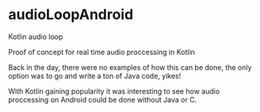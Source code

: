 # audioLoopAndroid
Kotlin audio loop

Proof of concept for real time audio proccessing in Kotlin 

Back in the day, there were no examples of how this can be done, the only option was to go and write a ton of Java code, yikes! 

With Kotlin gaining popularity it was interesting to see how audio proccessing on Android could be done without Java or C.
